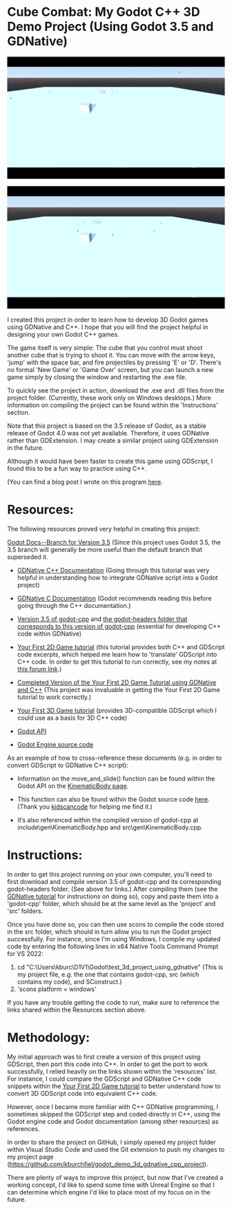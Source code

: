 # Cube Combat: My Godot C++ 3D Demo Project (Using Godot 3.5 and GDNative)

![](https://raw.githubusercontent.com/kburchfiel/godot_demo_3d_gdnative_cpp_project/master/project_images/winning_game.gif)

![](https://raw.githubusercontent.com/kburchfiel/godot_demo_3d_gdnative_cpp_project/master/project_images/losing_game.gif)

I created this project in order to learn how to develop 3D Godot games using GDNative and C++. I hope that you will find the project helpful in designing your own Godot C++ games.

The game itself is very simple: The cube that you control must shoot another cube that is trying to shoot it. You can move with the arrow keys, 'jump' with the space bar, and fire projectiles by pressing 'E' or 'D'. There's no formal 'New Game' or 'Game Over' screen, but you can launch a new game simply by closing the window and restarting the .exe file.

To quickly see the project in action, download the .exe and .dll files from the project folder. (Currently, these work only on Windows desktops.) More information on compiling the project can be found within the 'Instructions' section.

Note that this project is based on the 3.5 release of Godot, as a stable release of Godot 4.0 was not yet available. Therefore, it uses GDNative rather than GDExtension. I may create a similar project using GDExtension in the future.

Although it would have been faster to create this game using GDScript, I found this to be a fun way to practice using C++.

(You can find a blog post I wrote on this program [here](https://kburchfiel3.wordpress.com/2023/07/25/using-c-to-create-a-simple-3d-game-in-godot/). 

# Resources:

The following resources proved very helpful in creating this project:

[Godot Docs--Branch for Version 3.5](https://docs.godotengine.org/en/3.5/index.html) (Since this project uses Godot 3.5, the 3.5 branch will generally be more useful than the default branch that superseded it.

* [GDNative C++ Documentation](https://docs.godotengine.org/en/3.5/tutorials/scripting/gdnative/gdnative_cpp_example.html) (Going through this tutorial was very helpful in understanding how to integrate GDNative script into a Godot project) 

* [GDNative C Documentation](https://docs.godotengine.org/en/3.5/tutorials/scripting/gdnative/gdnative_c_example.html) (Godot recommends reading this before going through the C++ documentation.) 

* [Version 3.5 of godot-cpp](https://github.com/godotengine/godot-cpp/tree/3.5) and [the godot-headers folder that corresponds to this version of godot-cpp](https://github.com/godotengine/godot-headers/tree/63d04316d3236ad139f3eb9e6cf20f5719a61e05) (essential for developing C++ code within GDNative)

* [Your First 2D Game tutorial](https://docs.godotengine.org/en/3.5/getting_started/first_2d_game/index.html) (this tutorial provides both C++ and GDScript code excerpts, which helped me learn how to 'translate' GDScript into C++ code. In order to get this tutorial to run correctly, see my notes at [this forum link](https://godotforums.org/d/32246-notes-on-getting-the-your-first-2d-game-tutorial-to-work-with-c-code).)

* [Completed Version of the Your First 2D Game Tutorial using GDNative and C++](https://github.com/godotengine/gdnative-demos/tree/master/cpp/dodge_the_creeps) (This project was invaluable in getting the Your First 2D Game tutorial to work correctly.)

* [Your First 3D Game tutorial](https://docs.godotengine.org/en/3.5/getting_started/first_3d_game/index.html) (provides 3D-compatible GDScript which I could use as a basis for 3D C++ code)

* [Godot API](https://docs.godotengine.org/en/3.5/classes/index.html)

* [Godot Engine source code](https://github.com/godotengine/godot/tree/3.5)

As an example of how to cross-reference these documents (e.g. in order to convert GDScript to GDNative C++ script):

* Information on the move_and_slide() function can be found within the Godot API on the [KinematicBody page](https://docs.godotengine.org/en/3.5/classes/class_kinematicbody.html?highlight=move_and_slide#class-kinematicbody-method-move-and-slide). 

* This function can also be found within the Godot source code [here](https://github.com/godotengine/godot/blob/3.5/scene/3d/physics_body.cpp). (Thank you [kidscancode](https://godotengine.org/qa/138386/how-does-move_and_slide-use-move_and_collide-under-the-hood) for helping me find it.)
 
* It’s also referenced within the compiled version of godot-cpp at include\gen\KinematicBody.hpp and src\gen\KinematicBody.cpp.

# Instructions:

In order to get this project running on your own computer, you'll need to first download and compile version 3.5 of godot-cpp and its corresponding godot-headers folder. (See above for links.) After compiling them (see the [GDNative tutorial](https://docs.godotengine.org/en/3.5/tutorials/scripting/gdnative/gdnative_cpp_example.html) for instructions on doing so), copy and paste them into a 'godot-cpp' folder, which should be at the same level as the 'project' and 'src' folders.

Once you have done so, you can then use scons to compile the code stored in the src folder, which should in turn allow you to run the Godot project successfully. For instance, since I'm using Windows, I compile my updated code by entering the following lines in x64 Native Tools Command Prompt for VS 2022:

1. cd "C:\Users\kburc\D1V1\Godot\test_3d_project_using_gdnative" (This is my project file, e.g. the one that contains godot-cpp, src (which contains my code), and SConstruct.)
2. 'scons platform = windows'

If you have any trouble getting the code to run, make sure to reference the links shared within the Resources section above.

# Methodology:

My initial approach was to first create a version of this project using GDScript, then port this code into C++. In order to get the port to work successfully, I relied heavily on the links shown within the 'resources' list. For instance, I could compare the GDScript and GDNative C++ code snippets within the [Your First 2D Game tutorial](https://docs.godotengine.org/en/3.5/getting_started/first_2d_game/index.html) to better understand how to convert 3D GDScript code into equivalent C++ code.

However, once I became more familiar with C++ GDNative programming, I sometimes skipped the GDScript step and coded directly in C++, using the Godot engine code and Godot documentation (among other resources) as references.

In order to share the project on GitHub, I simply opened my project folder within Visual Studio Code and used the Git extension to push my changes to my project page (https://github.com/kburchfiel/godot_demo_3d_gdnative_cpp_project).

There are plenty of ways to improve this project, but now that I've created a working concept, I'd like to spend some time with Unreal Engine so that I can determine which engine I'd like to place most of my focus on in the future.
